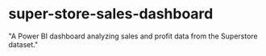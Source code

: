 # super-store-sales-dashboard
"A Power BI dashboard analyzing sales and profit data from the Superstore dataset."
